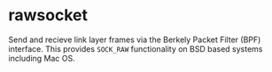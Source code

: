 # rawsocket

Send and recieve link layer frames via the Berkely Packet Filter (BPF) interface. This provides `SOCK_RAW` functionality on BSD based systems including Mac OS.
